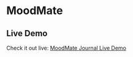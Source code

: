 # MoodMate
##  Live Demo
Check it out live: [MoodMate Journal Live Demo](https://luminaquest.github.io/MoodMate/)
